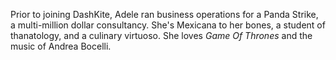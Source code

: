 Prior to joining DashKite, Adele ran business operations for a Panda Strike, a multi-million dollar consultancy. She's Mexicana to her bones, a student of thanatology, and a culinary virtuoso. She loves _Game Of Thrones_ and the music of Andrea Bocelli.
